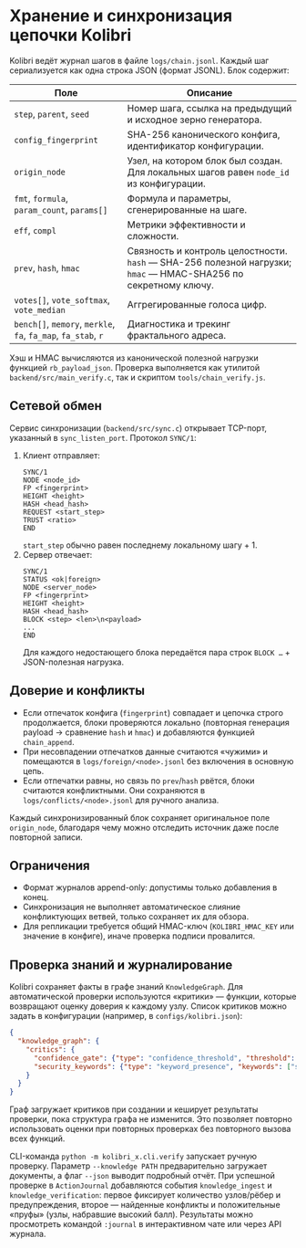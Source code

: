 # Хранение и синхронизация цепочки Kolibri

Kolibri ведёт журнал шагов в файле `logs/chain.jsonl`. Каждый шаг сериализуется как одна строка JSON (формат JSONL). Блок содержит:

| Поле | Описание |
| --- | --- |
| `step`, `parent`, `seed` | Номер шага, ссылка на предыдущий и исходное зерно генератора. |
| `config_fingerprint` | SHA-256 канонического конфига, идентификатор конфигурации. |
| `origin_node` | Узел, на котором блок был создан. Для локальных шагов равен `node_id` из конфигурации. |
| `fmt`, `formula`, `param_count`, `params[]` | Формула и параметры, сгенерированные на шаге. |
| `eff`, `compl` | Метрики эффективности и сложности. |
| `prev`, `hash`, `hmac` | Связность и контроль целостности. `hash` — SHA-256 полезной нагрузки; `hmac` — HMAC-SHA256 по секретному ключу. |
| `votes[]`, `vote_softmax`, `vote_median` | Аггрегированные голоса цифр. |
| `bench[]`, `memory`, `merkle`, `fa`, `fa_map`, `fa_stab`, `r` | Диагностика и трекинг фрактального адреса. |

Хэш и HMAC вычисляются из канонической полезной нагрузки функцией `rb_payload_json`. Проверка выполняется как утилитой `backend/src/main_verify.c`, так и скриптом `tools/chain_verify.js`.

## Сетевой обмен

Сервис синхронизации (`backend/src/sync.c`) открывает TCP-порт, указанный в `sync_listen_port`. Протокол `SYNC/1`:

1. Клиент отправляет:
   ```
   SYNC/1
   NODE <node_id>
   FP <fingerprint>
   HEIGHT <height>
   HASH <head_hash>
   REQUEST <start_step>
   TRUST <ratio>
   END
   ```
   `start_step` обычно равен последнему локальному шагу + 1.
2. Сервер отвечает:
   ```
   SYNC/1
   STATUS <ok|foreign>
   NODE <server_node>
   FP <fingerprint>
   HEIGHT <height>
   HASH <head_hash>
   BLOCK <step> <len>\n<payload>
   ...
   END
   ```
   Для каждого недостающего блока передаётся пара строк `BLOCK …` + JSON-полезная нагрузка.

## Доверие и конфликты

* Если отпечаток конфига (`fingerprint`) совпадает и цепочка строго продолжается, блоки проверяются локально (повторная генерация payload → сравнение `hash` и `hmac`) и добавляются функцией `chain_append`.
* При несовпадении отпечатков данные считаются «чужими» и помещаются в `logs/foreign/<node>.jsonl` без включения в основную цепь.
* Если отпечатки равны, но связь по `prev`/`hash` рвётся, блоки считаются конфликтными. Они сохраняются в `logs/conflicts/<node>.jsonl` для ручного анализа.

Каждый синхронизированный блок сохраняет оригинальное поле `origin_node`, благодаря чему можно отследить источник даже после повторной записи.

## Ограничения

- Формат журналов append-only: допустимы только добавления в конец.
- Синхронизация не выполняет автоматическое слияние конфликтующих ветвей, только сохраняет их для обзора.
- Для репликации требуется общий HMAC-ключ (`KOLIBRI_HMAC_KEY` или значение в конфиге), иначе проверка подписи провалится.

## Проверка знаний и журналирование

Kolibri сохраняет факты в графе знаний `KnowledgeGraph`. Для автоматической проверки используются «критики» — функции, которые
возвращают оценку доверия к каждому узлу. Список критиков можно задать в конфигурации (например, в `configs/kolibri.json`):

```json
{
  "knowledge_graph": {
    "critics": {
      "confidence_gate": {"type": "confidence_threshold", "threshold": 0.7},
      "security_keywords": {"type": "keyword_presence", "keywords": ["secure", "safety"]}
    }
  }
}
```

Граф загружает критиков при создании и кеширует результаты проверки, пока структура графа не изменится. Это позволяет повторно
использовать оценки при повторных проверках без повторного вызова всех функций.

CLI-команда `python -m kolibri_x.cli.verify` запускает ручную проверку. Параметр `--knowledge PATH` предварительно загружает
документы, а флаг `--json` выводит подробный отчёт. При успешной проверке в `ActionJournal` добавляются события `knowledge_ingest`
и `knowledge_verification`: первое фиксирует количество узлов/рёбер и предупреждения, второе — найденные конфликты и положительные
«пруфы» (узлы, набравшие высокий балл). Результаты можно просмотреть командой `:journal` в интерактивном чате или через API
журнала.
